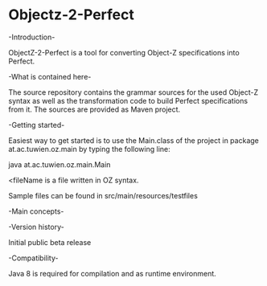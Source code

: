 # Objectz-2-Perfect

-Introduction-

ObjectZ-2-Perfect is a tool for converting Object-Z specifications into Perfect.

-What is contained here-

The source repository contains the grammar sources for the used Object-Z syntax as well as the transformation code to build Perfect specifications from it. The sources are provided as Maven project.

-Getting started-

Easiest way to get started is to use the Main.class of the project in package at.ac.tuwien.oz.main by typing the following line:

java at.ac.tuwien.oz.main.Main <fileName>

<fileName is a file written in OZ syntax.

Sample files can be found in src/main/resources/testfiles


-Main concepts-


-Version history-

Initial public beta release

-Compatibility-

Java 8 is required for compilation and as runtime environment.
